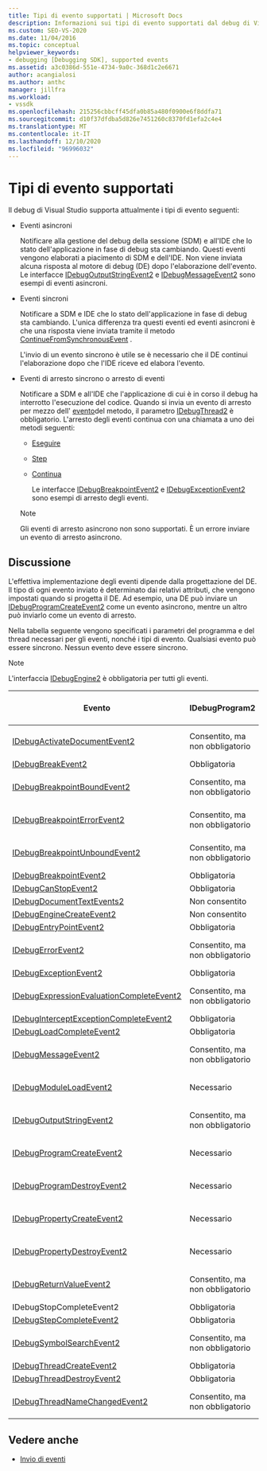 ```yaml
---
title: Tipi di evento supportati | Microsoft Docs
description: Informazioni sui tipi di evento supportati dal debug di Visual Studio, inclusi gli eventi asincroni, gli eventi sincroni e gli eventi di arresto.
ms.custom: SEO-VS-2020
ms.date: 11/04/2016
ms.topic: conceptual
helpviewer_keywords:
- debugging [Debugging SDK], supported events
ms.assetid: a3c0386d-551e-4734-9a0c-368d1c2e6671
author: acangialosi
ms.author: anthc
manager: jillfra
ms.workload:
- vssdk
ms.openlocfilehash: 215256cbbcff45dfa0b85a480f0900e6f8ddfa71
ms.sourcegitcommit: d10f37dfdba5d826e7451260c8370fd1efa2c4e4
ms.translationtype: MT
ms.contentlocale: it-IT
ms.lasthandoff: 12/10/2020
ms.locfileid: "96996032"
---
```

# <a name="supported-event-types"></a>Tipi di evento supportati
Il debug di Visual Studio supporta attualmente i tipi di evento seguenti:

- Eventi asincroni

   Notificare alla gestione del debug della sessione (SDM) e all'IDE che lo stato dell'applicazione in fase di debug sta cambiando. Questi eventi vengono elaborati a piacimento di SDM e dell'IDE. Non viene inviata alcuna risposta al motore di debug (DE) dopo l'elaborazione dell'evento. Le interfacce [IDebugOutputStringEvent2](../../extensibility/debugger/reference/idebugoutputstringevent2.md) e [IDebugMessageEvent2](../../extensibility/debugger/reference/idebugmessageevent2.md) sono esempi di eventi asincroni.

- Eventi sincroni

   Notificare a SDM e IDE che lo stato dell'applicazione in fase di debug sta cambiando. L'unica differenza tra questi eventi ed eventi asincroni è che una risposta viene inviata tramite il metodo [ContinueFromSynchronousEvent](../../extensibility/debugger/reference/idebugengine2-continuefromsynchronousevent.md) .

   L'invio di un evento sincrono è utile se è necessario che il DE continui l'elaborazione dopo che l'IDE riceve ed elabora l'evento.

- Eventi di arresto sincrono o arresto di eventi

   Notificare a SDM e all'IDE che l'applicazione di cui è in corso il debug ha interrotto l'esecuzione del codice. Quando si invia un evento di arresto per mezzo dell' [evento](../../extensibility/debugger/reference/idebugeventcallback2-event.md)del metodo, il parametro [IDebugThread2](../../extensibility/debugger/reference/idebugthread2.md) è obbligatorio. L'arresto degli eventi continua con una chiamata a uno dei metodi seguenti:

  - [Eseguire](../../extensibility/debugger/reference/idebugprogram2-execute.md)

  - [Step](../../extensibility/debugger/reference/idebugprogram2-step.md)

  - [Continua](../../extensibility/debugger/reference/idebugprogram2-continue.md)

    Le interfacce [IDebugBreakpointEvent2](../../extensibility/debugger/reference/idebugbreakpointevent2.md) e [IDebugExceptionEvent2](../../extensibility/debugger/reference/idebugexceptionevent2.md) sono esempi di arresto degli eventi.

  > [!NOTE]
  > Gli eventi di arresto asincrono non sono supportati. È un errore inviare un evento di arresto asincrono.

## <a name="discussion"></a>Discussione
 L'effettiva implementazione degli eventi dipende dalla progettazione del DE. Il tipo di ogni evento inviato è determinato dai relativi attributi, che vengono impostati quando si progetta il DE. Ad esempio, una DE può inviare un [IDebugProgramCreateEvent2](../../extensibility/debugger/reference/idebugprogramcreateevent2.md) come un evento asincrono, mentre un altro può inviarlo come un evento di arresto.

 Nella tabella seguente vengono specificati i parametri del programma e del thread necessari per gli eventi, nonché i tipi di evento. Qualsiasi evento può essere sincrono. Nessun evento deve essere sincrono.

> [!NOTE]
> L'interfaccia [IDebugEngine2](../../extensibility/debugger/reference/idebugengine2.md) è obbligatoria per tutti gli eventi.

|Evento|IDebugProgram2|IDebugThread2|Arresto di eventi|
|-----------|--------------------|-------------------|---------------------|
|[IDebugActivateDocumentEvent2](../../extensibility/debugger/reference/idebugactivatedocumentevent2.md)|Consentito, ma non obbligatorio|Consentito, ma non obbligatorio|No|
|[IDebugBreakEvent2](../../extensibility/debugger/reference/idebugbreakevent2.md)|Obbligatoria|Obbligatoria|Sì|
|[IDebugBreakpointBoundEvent2](../../extensibility/debugger/reference/idebugbreakpointboundevent2.md)|Consentito, ma non obbligatorio|Consentito, ma non obbligatorio|No|
|[IDebugBreakpointErrorEvent2](../../extensibility/debugger/reference/idebugbreakpointerrorevent2.md)|Consentito, ma non obbligatorio|Consentito, ma non obbligatorio|No|
|[IDebugBreakpointUnboundEvent2](../../extensibility/debugger/reference/idebugbreakpointunboundevent2.md)|Consentito, ma non obbligatorio|Consentito, ma non obbligatorio|No|
|[IDebugBreakpointEvent2](../../extensibility/debugger/reference/idebugbreakpointevent2.md)|Obbligatoria|Obbligatoria|Sì|
|[IDebugCanStopEvent2](../../extensibility/debugger/reference/idebugcanstopevent2.md)|Obbligatoria|Obbligatoria|No|
|[IDebugDocumentTextEvents2](../../extensibility/debugger/reference/idebugdocumenttextevents2.md)|Non consentito|Non consentito|No|
|[IDebugEngineCreateEvent2](../../extensibility/debugger/reference/idebugenginecreateevent2.md)|Non consentito|Non consentito|No|
|[IDebugEntryPointEvent2](../../extensibility/debugger/reference/idebugentrypointevent2.md)|Obbligatoria|Obbligatoria|Sì|
|[IDebugErrorEvent2](../../extensibility/debugger/reference/idebugerrorevent2.md)|Consentito, ma non obbligatorio|Consentito, ma non obbligatorio|Può essere|
|[IDebugExceptionEvent2](../../extensibility/debugger/reference/idebugexceptionevent2.md)|Obbligatoria|Obbligatoria|Sì|
|[IDebugExpressionEvaluationCompleteEvent2](../../extensibility/debugger/reference/idebugexpressionevaluationcompleteevent2.md)|Consentito, ma non obbligatorio|Consentito, ma non obbligatorio|Può essere|
|[IDebugInterceptExceptionCompleteEvent2](../../extensibility/debugger/reference/idebuginterceptexceptioncompleteevent2.md)|Obbligatoria|Obbligatoria|Sì|
|[IDebugLoadCompleteEvent2](../../extensibility/debugger/reference/idebugloadcompleteevent2.md)|Obbligatoria|Obbligatoria|Sì|
|[IDebugMessageEvent2](../../extensibility/debugger/reference/idebugmessageevent2.md)|Consentito, ma non obbligatorio|Consentito, ma non obbligatorio|Può essere|
|[IDebugModuleLoadEvent2](../../extensibility/debugger/reference/idebugmoduleloadevent2.md)|Necessario|Consentito, ma non obbligatorio|No|
|[IDebugOutputStringEvent2](../../extensibility/debugger/reference/idebugoutputstringevent2.md)|Consentito, ma non obbligatorio|Consentito, ma non obbligatorio|No|
|[IDebugProgramCreateEvent2](../../extensibility/debugger/reference/idebugprogramcreateevent2.md)|Necessario|Consentito, ma non obbligatorio|No|
|[IDebugProgramDestroyEvent2](../../extensibility/debugger/reference/idebugprogramdestroyevent2.md)|Necessario|Consentito, ma non obbligatorio|No|
|[IDebugPropertyCreateEvent2](../../extensibility/debugger/reference/idebugpropertycreateevent2.md)|Necessario|Consentito, ma non obbligatorio|No|
|[IDebugPropertyDestroyEvent2](../../extensibility/debugger/reference/idebugpropertydestroyevent2.md)|Necessario|Consentito, ma non obbligatorio|No|
|[IDebugReturnValueEvent2](../../extensibility/debugger/reference/idebugreturnvalueevent2.md)|Consentito, ma non obbligatorio|Consentito, ma non obbligatorio|No|
|IDebugStopCompleteEvent2|Obbligatoria|Obbligatoria|Sì|
|[IDebugStepCompleteEvent2](../../extensibility/debugger/reference/idebugstepcompleteevent2.md)|Obbligatoria|Obbligatoria|Sì|
|[IDebugSymbolSearchEvent2](../../extensibility/debugger/reference/idebugsymbolsearchevent2.md)|Consentito, ma non obbligatorio|Consentito, ma non obbligatorio|No|
|[IDebugThreadCreateEvent2](../../extensibility/debugger/reference/idebugthreadcreateevent2.md)|Obbligatoria|Obbligatoria|No|
|[IDebugThreadDestroyEvent2](../../extensibility/debugger/reference/idebugthreaddestroyevent2.md)|Obbligatoria|Obbligatoria|No|
|[IDebugThreadNameChangedEvent2](../../extensibility/debugger/reference/idebugthreadnamechangedevent2.md)|Consentito, ma non obbligatorio|Consentito, ma non obbligatorio|No|

## <a name="see-also"></a>Vedere anche
- [Invio di eventi](../../extensibility/debugger/sending-events.md)
